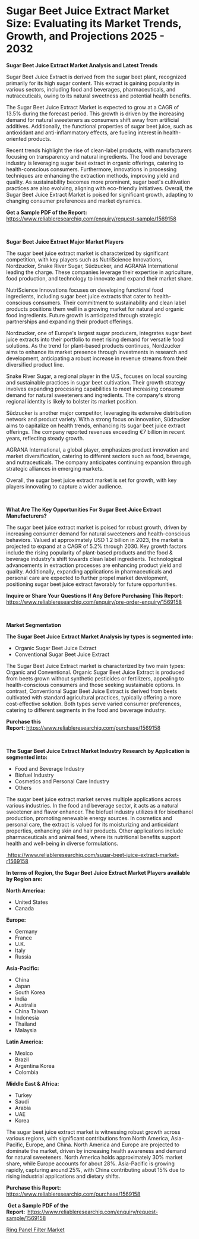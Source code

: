 <p><h1>Sugar Beet Juice Extract Market Size: Evaluating its Market Trends, Growth, and Projections 2025 - 2032</h1></p><p><strong>Sugar Beet Juice Extract Market Analysis and Latest Trends</strong></p>
<p><p>Sugar Beet Juice Extract is derived from the sugar beet plant, recognized primarily for its high sugar content. This extract is gaining popularity in various sectors, including food and beverages, pharmaceuticals, and nutraceuticals, owing to its natural sweetness and potential health benefits. </p><p>The Sugar Beet Juice Extract Market is expected to grow at a CAGR of 13.5% during the forecast period. This growth is driven by the increasing demand for natural sweeteners as consumers shift away from artificial additives. Additionally, the functional properties of sugar beet juice, such as antioxidant and anti-inflammatory effects, are fueling interest in health-oriented products. </p><p>Recent trends highlight the rise of clean-label products, with manufacturers focusing on transparency and natural ingredients. The food and beverage industry is leveraging sugar beet extract in organic offerings, catering to health-conscious consumers. Furthermore, innovations in processing techniques are enhancing the extraction methods, improving yield and quality. As sustainability becomes more prominent, sugar beet's cultivation practices are also evolving, aligning with eco-friendly initiatives. Overall, the Sugar Beet Juice Extract Market is poised for significant growth, adapting to changing consumer preferences and market dynamics.</p></p>
<p><strong>Get a Sample PDF of the Report:&nbsp;</strong> <a href="https://www.reliableresearchiq.com/enquiry/request-sample/1569158?utm_campaign=2463&utm_medium=2&utm_source=Github&utm_content=ia&utm_term=01042025&utm_id=sugar-beet-juice-extract">https://www.reliableresearchiq.com/enquiry/request-sample/1569158</a></p>
<p>&nbsp;</p>
<p><strong>Sugar Beet Juice Extract Major Market Players</strong></p>
<p><p>The sugar beet juice extract market is characterized by significant competition, with key players such as NutriScience Innovations, Nordzucker, Snake River Sugar, Südzucker, and AGRANA International leading the charge. These companies leverage their expertise in agriculture, food production, and technology to innovate and expand their market share.</p><p>NutriScience Innovations focuses on developing functional food ingredients, including sugar beet juice extracts that cater to health-conscious consumers. Their commitment to sustainability and clean label products positions them well in a growing market for natural and organic food ingredients. Future growth is anticipated through strategic partnerships and expanding their product offerings.</p><p>Nordzucker, one of Europe's largest sugar producers, integrates sugar beet juice extracts into their portfolio to meet rising demand for versatile food solutions. As the trend for plant-based products continues, Nordzucker aims to enhance its market presence through investments in research and development, anticipating a robust increase in revenue streams from their diversified product line.</p><p>Snake River Sugar, a regional player in the U.S., focuses on local sourcing and sustainable practices in sugar beet cultivation. Their growth strategy involves expanding processing capabilities to meet increasing consumer demand for natural sweeteners and ingredients. The company's strong regional identity is likely to bolster its market position.</p><p>Südzucker is another major competitor, leveraging its extensive distribution network and product variety. With a strong focus on innovation, Südzucker aims to capitalize on health trends, enhancing its sugar beet juice extract offerings. The company reported revenues exceeding €7 billion in recent years, reflecting steady growth.</p><p>AGRANA International, a global player, emphasizes product innovation and market diversification, catering to different sectors such as food, beverage, and nutraceuticals. The company anticipates continuing expansion through strategic alliances in emerging markets.</p><p>Overall, the sugar beet juice extract market is set for growth, with key players innovating to capture a wider audience.</p></p>
<p>&nbsp;</p>
<p><strong>What Are The Key Opportunities For Sugar Beet Juice Extract Manufacturers?</strong></p>
<p><p>The sugar beet juice extract market is poised for robust growth, driven by increasing consumer demand for natural sweeteners and health-conscious behaviors. Valued at approximately USD 1.2 billion in 2023, the market is projected to expand at a CAGR of 5.2% through 2030. Key growth factors include the rising popularity of plant-based products and the food & beverage industry's shift towards clean label ingredients. Technological advancements in extraction processes are enhancing product yield and quality. Additionally, expanding applications in pharmaceuticals and personal care are expected to further propel market development, positioning sugar beet juice extract favorably for future opportunities.</p></p>
<p><strong>Inquire or Share Your Questions If Any Before Purchasing This Report:</strong> <a href="https://www.reliableresearchiq.com/enquiry/pre-order-enquiry/1569158?utm_campaign=2463&utm_medium=2&utm_source=Github&utm_content=ia&utm_term=01042025&utm_id=sugar-beet-juice-extract">https://www.reliableresearchiq.com/enquiry/pre-order-enquiry/1569158</a></p>
<p>&nbsp;</p>
<p><strong>Market Segmentation</strong></p>
<p><strong>The Sugar Beet Juice Extract Market Analysis by types is segmented into:</strong></p>
<p><ul><li>Organic Sugar Beet Juice Extract</li><li>Conventional Sugar Beet Juice Extract</li></ul></p>
<p><p>The Sugar Beet Juice Extract market is characterized by two main types: Organic and Conventional. Organic Sugar Beet Juice Extract is produced from beets grown without synthetic pesticides or fertilizers, appealing to health-conscious consumers and those seeking sustainable options. In contrast, Conventional Sugar Beet Juice Extract is derived from beets cultivated with standard agricultural practices, typically offering a more cost-effective solution. Both types serve varied consumer preferences, catering to different segments in the food and beverage industry.</p></p>
<p><strong>Purchase this Report:&nbsp;</strong><a href="https://www.reliableresearchiq.com/purchase/1569158?utm_campaign=2463&utm_medium=2&utm_source=Github&utm_content=ia&utm_term=01042025&utm_id=sugar-beet-juice-extract">https://www.reliableresearchiq.com/purchase/1569158</a></p>
<p>&nbsp;</p>
<p><strong>The Sugar Beet Juice Extract Market Industry Research by Application is segmented into:</strong></p>
<p><ul><li>Food and Beverage Industry</li><li>Biofuel Industry</li><li>Cosmetics and Personal Care Industry</li><li>Others</li></ul></p>
<p><p>The sugar beet juice extract market serves multiple applications across various industries. In the food and beverage sector, it acts as a natural sweetener and flavor enhancer. The biofuel industry utilizes it for bioethanol production, promoting renewable energy sources. In cosmetics and personal care, the extract is valued for its moisturizing and antioxidant properties, enhancing skin and hair products. Other applications include pharmaceuticals and animal feed, where its nutritional benefits support health and well-being in diverse formulations.</p></p>
<p><a href="https://www.reliableresearchiq.com/sugar-beet-juice-extract-market-r1569158?utm_campaign=2463&utm_medium=2&utm_source=Github&utm_content=ia&utm_term=01042025&utm_id=sugar-beet-juice-extract">&nbsp;https://www.reliableresearchiq.com/sugar-beet-juice-extract-market-r1569158</a></p>
<p><strong>In terms of Region, the Sugar Beet Juice Extract Market Players available by Region are:</strong></p>
<p>
    <p> <strong> North America: </strong>
        <ul>
            <li>United States</li>
            <li>Canada</li>
        </ul>
        </p> 
    <p> <strong> Europe: </strong>
        <ul>
            <li>Germany</li>
            <li>France</li>
            <li>U.K.</li>
            <li>Italy</li>
            <li>Russia</li>
        </ul>
        </p> 
    <p> <strong> Asia-Pacific: </strong>
        <ul>
            <li>China</li>
            <li>Japan</li>
            <li>South Korea</li>
            <li>India</li>
            <li>Australia</li>
            <li>China Taiwan</li>
            <li>Indonesia</li>
            <li>Thailand</li>
            <li>Malaysia</li>
        </ul>
        </p> 
    <p> <strong> Latin America: </strong>
        <ul>
            <li>Mexico</li>
            <li>Brazil</li>
            <li>Argentina Korea</li>
            <li>Colombia</li>
        </ul>
        </p> 
    <p> <strong> Middle East & Africa: </strong>
        <ul>
            <li>Turkey</li>
            <li>Saudi</li>
            <li>Arabia</li>
            <li>UAE</li>
            <li>Korea</li>
        </ul>
    </p>
    </p>
<p><p>The sugar beet juice extract market is witnessing robust growth across various regions, with significant contributions from North America, Asia-Pacific, Europe, and China. North America and Europe are projected to dominate the market, driven by increasing health awareness and demand for natural sweeteners. North America holds approximately 30% market share, while Europe accounts for about 28%. Asia-Pacific is growing rapidly, capturing around 25%, with China contributing about 15% due to rising industrial applications and dietary shifts.</p></p>
<p><strong>Purchase this Report: </strong><a href="https://www.reliableresearchiq.com/purchase/1569158?utm_campaign=2463&utm_medium=2&utm_source=Github&utm_content=ia&utm_term=01042025&utm_id=sugar-beet-juice-extract">https://www.reliableresearchiq.com/purchase/1569158</a></p>
<p>&nbsp;<strong>Get a Sample PDF of the Report:&nbsp;&nbsp;</strong><a href="https://www.reliableresearchiq.com/enquiry/request-sample/1569158?utm_campaign=2463&utm_medium=2&utm_source=Github&utm_content=ia&utm_term=01042025&utm_id=sugar-beet-juice-extract">https://www.reliableresearchiq.com/enquiry/request-sample/1569158</a></p>
<p><strong></strong></p>
<p><p><a href="https://github.com/hillsmyung726/Market-Research-Report-List-1/blob/main/ring-panel-filter-market.md?utm_campaign=2463&utm_medium=2&utm_source=Github&utm_content=ia&utm_term=01042025&utm_id=sugar-beet-juice-extract">Ring Panel Filter Market</a></p></p>